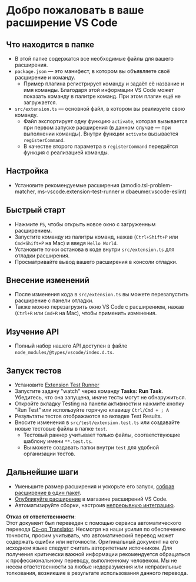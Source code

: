 <!--
CO_OP_TRANSLATOR_METADATA:
{
  "original_hash": "eae2c0ea18160a3e7a63ace7b53897d7",
  "translation_date": "2025-07-16T16:39:52+00:00",
  "source_file": "code/07.Lab/01/AIPC/extensions/phi3ext/vsc-extension-quickstart.md",
  "language_code": "ru"
}
-->
# Добро пожаловать в ваше расширение VS Code

## Что находится в папке

* В этой папке содержатся все необходимые файлы для вашего расширения.
* `package.json` — это манифест, в котором вы объявляете своё расширение и команду.
  * Пример плагина регистрирует команду и задаёт её название и имя команды. Благодаря этой информации VS Code может показать команду в палитре команд. При этом плагин ещё не загружается.
* `src/extension.ts` — основной файл, в котором вы реализуете свою команду.
  * Файл экспортирует одну функцию `activate`, которая вызывается при первом запуске расширения (в данном случае — при выполнении команды). Внутри функции `activate` вызывается `registerCommand`.
  * В качестве второго параметра в `registerCommand` передаётся функция с реализацией команды.

## Настройка

* Установите рекомендуемые расширения (amodio.tsl-problem-matcher, ms-vscode.extension-test-runner и dbaeumer.vscode-eslint)

## Быстрый старт

* Нажмите `F5`, чтобы открыть новое окно с загруженным расширением.
* Запустите команду из палитры команд, нажав (`Ctrl+Shift+P` или `Cmd+Shift+P` на Mac) и введя `Hello World`.
* Установите точки останова в коде внутри `src/extension.ts` для отладки расширения.
* Просматривайте вывод вашего расширения в консоли отладки.

## Внесение изменений

* После изменения кода в `src/extension.ts` вы можете перезапустить расширение с панели отладки.
* Также можно перезагрузить окно VS Code с расширением, нажав (`Ctrl+R` или `Cmd+R` на Mac), чтобы применить изменения.

## Изучение API

* Полный набор нашего API доступен в файле `node_modules/@types/vscode/index.d.ts`.

## Запуск тестов

* Установите [Extension Test Runner](https://marketplace.visualstudio.com/items?itemName=ms-vscode.extension-test-runner)
* Запустите задачу "watch" через команду **Tasks: Run Task**. Убедитесь, что она запущена, иначе тесты могут не обнаружиться.
* Откройте вкладку Testing на панели активности и нажмите кнопку "Run Test" или используйте горячую клавишу `Ctrl/Cmd + ; A`
* Результаты тестов отображаются во вкладке Test Results.
* Вносите изменения в `src/test/extension.test.ts` или создавайте новые тестовые файлы в папке `test`.
  * Тестовый раннер учитывает только файлы, соответствующие шаблону имени `**.test.ts`.
  * Вы можете создавать папки внутри `test` для удобной организации тестов.

## Дальнейшие шаги

* Уменьшите размер расширения и ускорьте его запуск, [собрав расширение в один пакет](https://code.visualstudio.com/api/working-with-extensions/bundling-extension?WT.mc_id=aiml-137032-kinfeylo).
* [Опубликуйте расширение](https://code.visualstudio.com/api/working-with-extensions/publishing-extension?WT.mc_id=aiml-137032-kinfeylo) в магазине расширений VS Code.
* Автоматизируйте сборки, настроив [непрерывную интеграцию](https://code.visualstudio.com/api/working-with-extensions/continuous-integration?WT.mc_id=aiml-137032-kinfeylo).

**Отказ от ответственности**:  
Этот документ был переведен с помощью сервиса автоматического перевода [Co-op Translator](https://github.com/Azure/co-op-translator). Несмотря на наши усилия по обеспечению точности, просим учитывать, что автоматический перевод может содержать ошибки или неточности. Оригинальный документ на его исходном языке следует считать авторитетным источником. Для получения критически важной информации рекомендуется обращаться к профессиональному переводу, выполненному человеком. Мы не несем ответственности за любые недоразумения или неправильные толкования, возникшие в результате использования данного перевода.